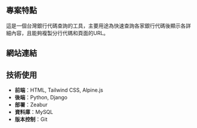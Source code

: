 ## 專案特點
這是一個台灣銀行代碼查詢的工具，主要用途為快速查詢各家銀行代碼後顯示各詳細內容，且能夠複製分行代碼和頁面的URL。

## 網站連結


## 技術使用
- **前端**：HTML, Tailwind CSS, Alpine.js
- **後端**：Python, Django
- **部署**：Zeabur
- **資料庫**：MySQL
- **版本控制**：Git